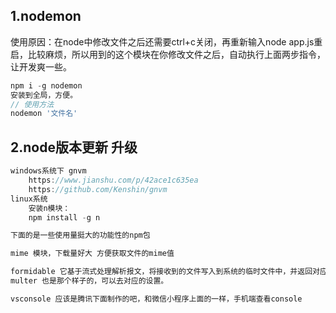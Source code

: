 ## 1.nodemon 

使用原因：在node中修改文件之后还需要ctrl+c关闭，再重新输入node app.js重启，比较麻烦，所以用到的这个模块在你修改文件之后，自动执行上面两步指令，让开发爽一些。

```js
npm i -g nodemon 
安装到全局，方便。
// 使用方法
nodemon '文件名'
```



## 2.node版本更新 升级

```js
windows系统下 gnvm 
	https://www.jianshu.com/p/42ace1c635ea
	https://github.com/Kenshin/gnvm
linux系统  
	安装n模块：
	npm install -g n
```



```js
下面的是一些使用量挺大的功能性的npm包

mime 模块，下载量好大 方便获取文件的mime值

formidable 它基于流式处理解析报文，将接收到的文件写入到系统的临时文件中，并返回对应的路径。
multer 也是那个样子的，可以去对应的设置。

vsconsole 应该是腾讯下面制作的吧，和微信小程序上面的一样，手机端查看console
```

